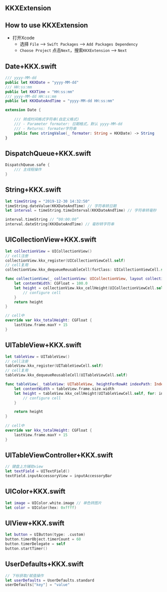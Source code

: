 ## KKXExtension

## <a id="How_to_use_KKXExtension"></a>How to use KKXExtension
* 打开Xcode
    * 选择 `File` --> `Swift Packages` --> `Add Packages Dependency`
    * `Choose Project` 点击`Next`，搜索`KKXExtension` --> `Next`


## <a id="Date+KKX.swift"></a>Date+KKX.swift
```swift
/// yyyy-MM-dd
public let KKXDate = "yyyy-MM-dd"
/// HH:ss:mm
public let KKXTime = "HH:ss:mm"
/// yyyy-MM-dd HH:ss:mm
public let KKXDateAndTime = "yyyy-MM-dd HH:ss:mm"

extension Date {
    
    /// 转成时间格式字符串(自定义格式)
    /// - Parameter formater: 日期格式，默认 yyyy-MM-dd
    /// - Returns: formater字符串
    public func stringValue(_ formater: String = KKXDate) -> String
}
```

## <a id="DispatchQueue+KKX.swift"></a>DispatchQueue+KKX.swift
```swift
DispatchQueue.safe {
    /// 主线程操作
}
```

## <a id="String+KKX.swift"></a>String+KKX.swift
```swift
let timeString = "2019-12-30 14:32:50"
timeString.dateValue(KKXDateAndTime) // 字符串转日期
let interval = timeString.timeInterval(KKXDateAndTime) // 字符串转毫秒

interval.timeString // “00:00:00”
interval.dateString(KKXDateAndTime) // 毫秒转字符串
```

## <a id="UICollectionView+KKX.swift"></a>UICollectionView+KKX.swift
```swift
let collectionView = UICollectionView()
// cell注册
collectionView.kkx_register(UICollectionViewCell.self)
// cell复用
collectionView.kkx_dequeueReusableCell(forClass: UICollectionViewCell.self, for: IndexPath(row: 0, section: 0))

func collectionView(_ collectionView: UICollectionView, layout collectionViewLayout: UICollectionViewLayout, sizeForItemAt indexPath: IndexPath) -> CGSize {
    let contentWidth: CGFloat = 100.0
    let height = collectionView.kkx_cellHeight(UICollectionViewCell.self, for: indexPath, contentWidth: contentWidth) { (cell) in
        // configure cell
    }
    return height
}

// cell中
override var kkx_totalHeight: CGFloat {
    lastView.frame.maxY + 15
}
```

## <a id="UITableView+KKX.swift"></a>UITableView+KKX.swift
```swift
let tableView = UITableView()
// cell注册
tableView.kkx_register(UITableViewCell.self)
// cell复用
tableView.kkx_dequeueReusableCell(UITableViewCell.self)

func tableView(_ tableView: UITableView, heightForRowAt indexPath: IndexPath) -> CGFloat {
    let contentWidth = tableView.frame.size.width
    let height = tableView.kkx_cellHeight(UITableViewCell.self, for: indexPath, contentWidth: contentWidth) { (cell) in
        // configure cell
    }

    return height
}
    
// cell中
override var kkx_totalHeight: CGFloat {
    lastView.frame.maxY + 15
}
```

## <a id="UITableViewController+KKX.swift"></a>UITableViewController+KKX.swift
```swift
// 键盘上方辅助view
let textField = UITextField()
textField.inputAccessoryView = inputAccessoryBar
```

## <a id="UIColor+KKX.swift"></a>UIColor+KKX.swift
```swift
let image = UIColor.white.image // 单色转图片
let color = UIColor(hex: 0xffff)
```

## <a id="UIView+KKX.swift"></a>UIView+KKX.swift
```swift
let button = UIButton(type: .custom)
button.timerObject.timerCount = 60
button.timerDelegate = self
button.startTimer()
```

## <a id="UserDefaults+KKX.swift"></a>UserDefaults+KKX.swift
```swift
// 下标获取/赋值操作
let userDefaults = UserDefaults.standard
userDefaults["key"] = "value"
```
